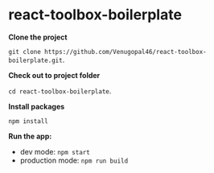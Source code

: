 # react-toolbox-boilerplate

**Clone the project**

`git clone https://github.com/Venugopal46/react-toolbox-boilerplate.git`.

**Check out to project folder**

`cd react-toolbox-boilerplate`.

**Install packages**

`npm install`

**Run the app:**  

 * dev mode: `npm start`
 * production mode: `npm run build`
